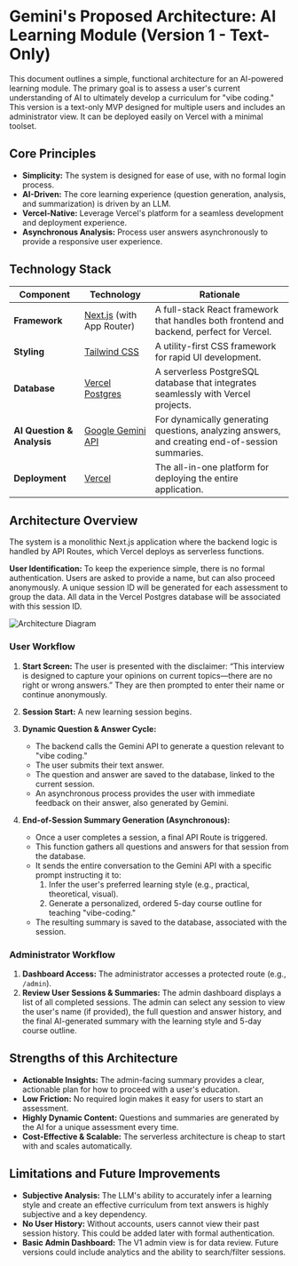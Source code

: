 # Gemini's Proposed Architecture: AI Learning Module (Version 1 - Text-Only)

This document outlines a simple, functional architecture for an AI-powered learning module. The primary goal is to assess a user's current understanding of AI to ultimately develop a curriculum for "vibe coding." This version is a text-only MVP designed for multiple users and includes an administrator view. It can be deployed easily on Vercel with a minimal toolset.

## Core Principles

*   **Simplicity:** The system is designed for ease of use, with no formal login process.
*   **AI-Driven:** The core learning experience (question generation, analysis, and summarization) is driven by an LLM.
*   **Vercel-Native:** Leverage Vercel's platform for a seamless development and deployment experience.
*   **Asynchronous Analysis:** Process user answers asynchronously to provide a responsive user experience.

## Technology Stack

| Component                | Technology                                       | Rationale                                                                                             |
| ------------------------ | ------------------------------------------------ | ----------------------------------------------------------------------------------------------------- |
| **Framework**            | [Next.js](https://nextjs.org/) (with App Router) | A full-stack React framework that handles both frontend and backend, perfect for Vercel.                 |
| **Styling**              | [Tailwind CSS](https://tailwindcss.com/)         | A utility-first CSS framework for rapid UI development.                                               |
| **Database**             | [Vercel Postgres](https://vercel.com/storage/postgres) | A serverless PostgreSQL database that integrates seamlessly with Vercel projects.                       |
| **AI Question & Analysis** | [Google Gemini API](https://ai.google.dev/)      | For dynamically generating questions, analyzing answers, and creating end-of-session summaries.       |
| **Deployment**           | [Vercel](https://vercel.com/)                    | The all-in-one platform for deploying the entire application.                                         |

## Architecture Overview

The system is a monolithic Next.js application where the backend logic is handled by API Routes, which Vercel deploys as serverless functions.

**User Identification:**
To keep the experience simple, there is no formal authentication. Users are asked to provide a name, but can also proceed anonymously. A unique session ID will be generated for each assessment to group the data. All data in the Vercel Postgres database will be associated with this session ID.

![Architecture Diagram](https://i.imgur.com/example.png)  <!-- Placeholder for a diagram -->

### User Workflow

1.  **Start Screen:** The user is presented with the disclaimer: “This interview is designed to capture your opinions on current topics—there are no right or wrong answers.” They are then prompted to enter their name or continue anonymously.
2.  **Session Start:** A new learning session begins.
3.  **Dynamic Question & Answer Cycle:**
    *   The backend calls the Gemini API to generate a question relevant to "vibe coding."
    *   The user submits their text answer.
    *   The question and answer are saved to the database, linked to the current session.
    *   An asynchronous process provides the user with immediate feedback on their answer, also generated by Gemini.

4.  **End-of-Session Summary Generation (Asynchronous):**
    *   Once a user completes a session, a final API Route is triggered.
    *   This function gathers all questions and answers for that session from the database.
    *   It sends the entire conversation to the Gemini API with a specific prompt instructing it to:
        1.  Infer the user's preferred learning style (e.g., practical, theoretical, visual).
        2.  Generate a personalized, ordered 5-day course outline for teaching "vibe-coding."
    *   The resulting summary is saved to the database, associated with the session.

### Administrator Workflow

1.  **Dashboard Access:** The administrator accesses a protected route (e.g., `/admin`).
2.  **Review User Sessions & Summaries:** The admin dashboard displays a list of all completed sessions. The admin can select any session to view the user's name (if provided), the full question and answer history, and the final AI-generated summary with the learning style and 5-day course outline.

## Strengths of this Architecture

*   **Actionable Insights:** The admin-facing summary provides a clear, actionable plan for how to proceed with a user's education.
*   **Low Friction:** No required login makes it easy for users to start an assessment.
*   **Highly Dynamic Content:** Questions and summaries are generated by the AI for a unique assessment every time.
*   **Cost-Effective & Scalable:** The serverless architecture is cheap to start with and scales automatically.

## Limitations and Future Improvements

*   **Subjective Analysis:** The LLM's ability to accurately infer a learning style and create an effective curriculum from text answers is highly subjective and a key dependency.
*   **No User History:** Without accounts, users cannot view their past session history. This could be added later with formal authentication.
*   **Basic Admin Dashboard:** The V1 admin view is for data review. Future versions could include analytics and the ability to search/filter sessions.
